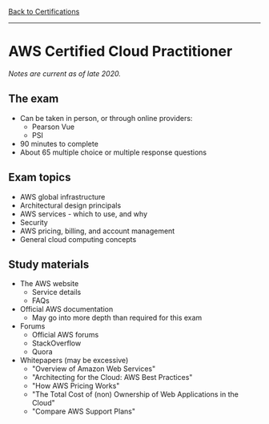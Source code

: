 [Back to Certifications](README.md)

---

# AWS Certified Cloud Practitioner

*Notes are current as of late 2020.*

## The exam

* Can be taken in person, or through online providers:
    * Pearson Vue
    * PSI
* 90 minutes to complete
* About 65 multiple choice or multiple response questions

## Exam topics

* AWS global infrastructure
* Architectural design principals
* AWS services - which to use, and why
* Security
* AWS pricing, billing, and account management
* General cloud computing concepts

## Study materials

* The AWS website
    * Service details
    * FAQs
* Official AWS documentation
    * May go into more depth than required for this exam
* Forums
    * Official AWS forums
    * StackOverflow
    * Quora
* Whitepapers (may be excessive)
    * "Overview of Amazon Web Services"
    * "Architecting for the Cloud: AWS Best Practices"
    * "How AWS Pricing Works"
    * "The Total Cost of (non) Ownership of Web Applications in the Cloud"
    * "Compare AWS Support Plans"
